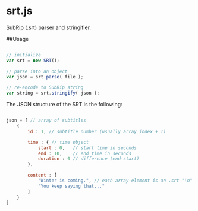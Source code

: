 srt.js
======

SubRip (.srt) parser and stringifier.

##Usage

```javascript

// initialize
var srt = new SRT();

// parse into an object
var json = srt.parse( file );

// re-encode to SubRip string
var string = srt.stringify( json );
```

The JSON structure of the SRT is the following:

```javascript

json = [ // array of subtitles
	{ 
		id : 1, // subtitle number (usually array index + 1)

		time : { // time object
			start : 0,   // start time in seconds
			end : 10,    // end time in seconds
			duration : 0 // difference (end-start)
		},

		content : [
			"Winter is coming.", // each array element is an .srt "\n"
			"You keep saying that..."
		]
	}
]

```
